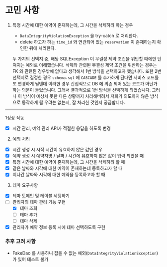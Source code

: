 # 고민 사항

1. 특정 시간에 대한 예약이 존재하는데, 그 시간을 삭제하려 하는 경우
    - `DataIntegrityViolationException` 을 try-catch 로 처리한다.
    - delete 하고자 하는 `time_id` 와 연관되어 있는 `reservation` 이 존재하는지 확인한 뒤에 처리한다.

   두 가지의 선택지 중, 해당 SQLException 이 무결성 제약 조건을 위반할 때에만 던져지는 예외로 이해했습니다.
   삭제와 관련된 무결성 제약 조건을 위반하는 경우는 FK 와 관련된 경우밖에 없다고 생각해서 1번 방식을 선택하고자 했습니다.
   또한 2번 선택지로 결정한 경우 `schema.sql` 에 `CASCADE` 를 추가하게 된다면 서비스 코드를 또 변경하게 될텐데 이러한 경우 간접적으로 DB 에 의존 되어 있는 코드가 아닌가 하는 의문이
   들었습니다.
   그래서 결과적으로 1번 방식을 선택하게 되었습니다. 그러나 이 방식이 예상치 못한 다른 상황까지 처리해버려서 저희가 의도하지 않은 방식으로 동작하게 될 우려는 없는지, 잘 처리한 것인지 궁금합니다.

---

1정상 작동

- [x] 시간 관리, 예약 관리 API가 적절한 응답을 하도록 변경

2. 예외 처리

- [x] 시간 생성 시 시작 시간이 유효하지 않은 값인 경우
- [x] 예약 생성 시 예약자명 / 날짜 / 시간에 유효하지 않은 값이 입력 되었을 때
- [x] 특정 시간에 대한 예약이 존재하는데, 그 시간을 삭제하려 할 때
- [x] 같은 날짜와 시각에 대한 예약이 존재하는데 등록하고자 할 때
- [x] 지나간 날짜와 시각에 대한 예약을 등록하고자 할 때

3. 테마 요구사항

- [x] 테마 도메인 및 테이블 세팅하기
- [ ] 관리자의 테마 관리 기능 구현
    - [x] 테마 조회
    - [ ] 테마 추가
    - [ ] 테마 삭제
- [x] 관리자가 예약 정보 등록 시에 테마 선택하도록 구현

### 추후 고려 사항

- FakeDao 를 사용하니 잡을 수 없는 예외(`DataIntegrityViolationException`) 가 있어 테스트 불가
